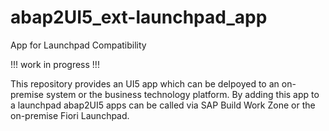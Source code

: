 # abap2UI5_ext-launchpad_app
App for Launchpad Compatibility

!!! work in progress !!!

This repository provides an UI5 app which can be delpoyed to an on-premise system or the business technology platform. By adding this app to a launchpad abap2UI5 apps can be called via SAP Build Work Zone or the on-premise Fiori Launchpad.
